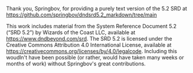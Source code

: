 Thank you, Springbov, for providing a purely text version of the 5.2 SRD at https://github.com/springbov/dndsrd5.2_markdown/tree/main

This work includes material from the System Reference Document 5.2 (“SRD 5.2”) by Wizards of the Coast LLC, available at https://www.dndbeyond.com/srd. The SRD 5.2 is licensed under the Creative Commons Attribution 4.0 International License, available at https://creativecommons.org/licenses/by/4.0/legalcode. Including this woudln't have been possible (or rather, would have taken many weeks or months of work) without Springbov's great contributions.
